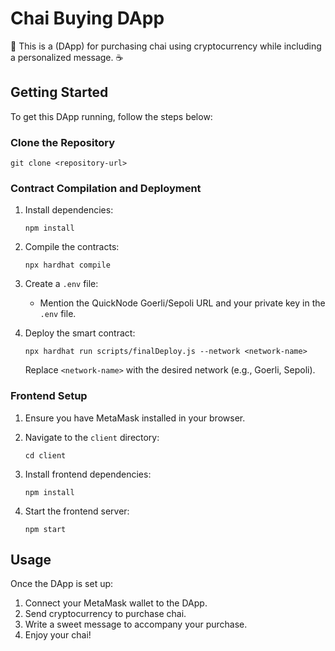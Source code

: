# Chai Buying DApp

🍵 This is a (DApp) for purchasing chai using cryptocurrency while including a personalized message. ☕️


## Getting Started

To get this DApp running, follow the steps below:

### Clone the Repository

```
git clone <repository-url>
```

### Contract Compilation and Deployment

1. Install dependencies:
   ```
   npm install
   ```

2. Compile the contracts:
   ```
   npx hardhat compile
   ```

3. Create a `.env` file:
   - Mention the QuickNode Goerli/Sepoli URL and your private key in the `.env` file.

4. Deploy the smart contract:
   ```
   npx hardhat run scripts/finalDeploy.js --network <network-name>
   ```
   Replace `<network-name>` with the desired network (e.g., Goerli, Sepoli).

### Frontend Setup

1. Ensure you have MetaMask installed in your browser.

2. Navigate to the `client` directory:
   ```
   cd client
   ```

3. Install frontend dependencies:
   ```
   npm install
   ```

4. Start the frontend server:
   ```
   npm start
   ```

## Usage

Once the DApp is set up:

1. Connect your MetaMask wallet to the DApp.
2. Send cryptocurrency to purchase chai.
3. Write a sweet message to accompany your purchase.
4. Enjoy your chai!
